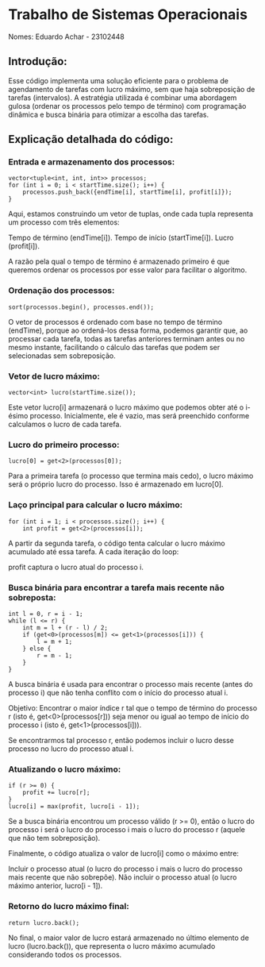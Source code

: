 # Trabalho de Sistemas Operacionais

Nomes: Eduardo Achar - 23102448

## Introdução:
Esse código implementa uma solução eficiente para o problema de agendamento de tarefas com lucro máximo, sem que haja sobreposição de tarefas (intervalos). A estratégia utilizada é combinar uma abordagem gulosa (ordenar os processos pelo tempo de término) com programação dinâmica e busca binária para otimizar a escolha das tarefas.

## Explicação detalhada do código:

### Entrada e armazenamento dos processos:

```
vector<tuple<int, int, int>> processos;
for (int i = 0; i < startTime.size(); i++) {
    processos.push_back({endTime[i], startTime[i], profit[i]});
}
```

Aqui, estamos construindo um vetor de tuplas, onde cada tupla representa um processo com três elementos:

Tempo de término (endTime[i]).
Tempo de início (startTime[i]).
Lucro (profit[i]).

A razão pela qual o tempo de término é armazenado primeiro é que queremos ordenar os processos por esse valor para facilitar o algoritmo.

### Ordenação dos processos:

```
sort(processos.begin(), processos.end());
```
O vetor de processos é ordenado com base no tempo de término (endTime), porque ao ordená-los dessa forma, podemos garantir que, ao processar cada tarefa, todas as tarefas anteriores terminam antes ou no mesmo instante, facilitando o cálculo das tarefas que podem ser selecionadas sem sobreposição.

### Vetor de lucro máximo:

```
vector<int> lucro(startTime.size());
```
Este vetor lucro[i] armazenará o lucro máximo que podemos obter até o i-ésimo processo. Inicialmente, ele é vazio, mas será preenchido conforme calculamos o lucro de cada tarefa.

### Lucro do primeiro processo:

```
lucro[0] = get<2>(processos[0]);
```
Para a primeira tarefa (o processo que termina mais cedo), o lucro máximo será o próprio lucro do processo. Isso é armazenado em lucro[0].

### Laço principal para calcular o lucro máximo:

```
for (int i = 1; i < processos.size(); i++) {
    int profit = get<2>(processos[i]);
```
A partir da segunda tarefa, o código tenta calcular o lucro máximo acumulado até essa tarefa. A cada iteração do loop:

profit captura o lucro atual do processo i.
### Busca binária para encontrar a tarefa mais recente não sobreposta:

```
int l = 0, r = i - 1;
while (l <= r) {
    int m = l + (r - l) / 2;
    if (get<0>(processos[m]) <= get<1>(processos[i])) {
        l = m + 1;
    } else {
        r = m - 1;
    }
}
```
A busca binária é usada para encontrar o processo mais recente (antes do processo i) que não tenha conflito com o início do processo atual i.

Objetivo: Encontrar o maior índice r tal que o tempo de término do processo r (isto é, get<0>(processos[r])) seja menor ou igual ao tempo de início do processo i (isto é, get<1>(processos[i])).

Se encontrarmos tal processo r, então podemos incluir o lucro desse processo no lucro do processo atual i.

### Atualizando o lucro máximo:

```
if (r >= 0) {
    profit += lucro[r];
}
lucro[i] = max(profit, lucro[i - 1]);
```
Se a busca binária encontrou um processo válido (r >= 0), então o lucro do processo i será o lucro do processo i mais o lucro do processo r (aquele que não tem sobreposição).

Finalmente, o código atualiza o valor de lucro[i] como o máximo entre:

Incluir o processo atual (o lucro do processo i mais o lucro do processo mais recente que não sobrepõe).
Não incluir o processo atual (o lucro máximo anterior, lucro[i - 1]).
### Retorno do lucro máximo final:
```
return lucro.back();
```
No final, o maior valor de lucro estará armazenado no último elemento de lucro (lucro.back()), que representa o lucro máximo acumulado considerando todos os processos.
